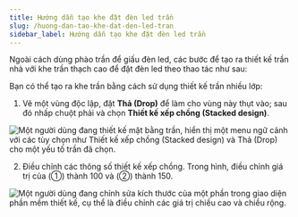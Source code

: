 ```yaml
---
title: Hướng dẫn tạo khe đặt đèn led trần
slug: /huong-dan-tao-khe-dat-den-led-tran
sidebar_label: Hướng dẫn tạo khe đặt đèn led trần
---
```


Ngoài cách dùng phào trần để giấu đèn led, các bước để tạo ra thiết kế trần nhà với khe trần thạch cao để đặt đèn led theo thao tác như sau:

Bạn có thể tạo ra khe trần bằng cách sử dụng thiết kế trần nhiều lớp:

1. Vẽ một vùng độc lập, đặt **Thả (Drop)** để làm cho vùng này thụt vào; sau đó nhấp chuột phải và chọn **Thiết kế xếp chồng (Stacked design)**.

![Một người dùng đang thiết kế mặt bằng trần, hiển thị một menu ngữ cảnh với các tùy chọn như Thiết kế xếp chồng (Stacked design) và Thả (Drop) cho một yếu tố trần đã chọn.](https://storage.googleapis.com/jegavn_kb/image_jegavn/763.1.png)

2. Điều chỉnh các thông số thiết kế xếp chồng. Trong hình, điều chỉnh giá trị của (①) thành 100 và (②) thành 150.

![Một người dùng đang chỉnh sửa kích thước của một phần trong giao diện phần mềm thiết kế, cụ thể là điều chỉnh các giá trị chiều cao và chiều rộng.](https://storage.googleapis.com/jegavn_kb/image_jegavn/763.2.png)
